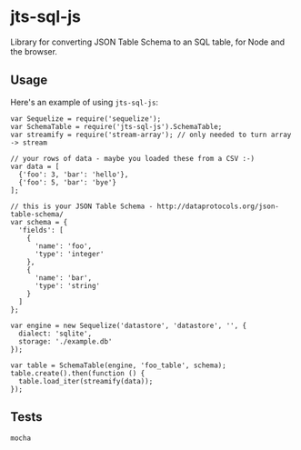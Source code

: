 # jts-sql-js
Library for converting JSON Table Schema to an SQL table, for Node and the browser.

## Usage

Here's an example of using ``jts-sql-js``:

```
var Sequelize = require('sequelize');
var SchemaTable = require('jts-sql-js').SchemaTable;
var streamify = require('stream-array'); // only needed to turn array -> stream

// your rows of data - maybe you loaded these from a CSV :-)
var data = [
  {'foo': 3, 'bar': 'hello'},
  {'foo': 5, 'bar': 'bye'}
];

// this is your JSON Table Schema - http://dataprotocols.org/json-table-schema/
var schema = {
  'fields': [
    {
      'name': 'foo',
      'type': 'integer'
    },
    {
      'name': 'bar',
      'type': 'string'
    }
  ]
};

var engine = new Sequelize('datastore', 'datastore', '', {
  dialect: 'sqlite',
  storage: './example.db'
});

var table = SchemaTable(engine, 'foo_table', schema);
table.create().then(function () {
  table.load_iter(streamify(data));
});

```

## Tests

`mocha`
